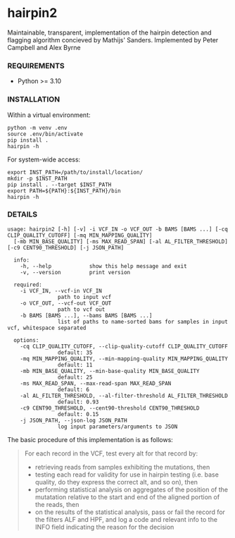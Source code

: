 # hairpin2

Maintainable, transparent, implementation of the hairpin detection and flagging algorithm concieved by Mathijs' Sanders. Implemented by Peter Campbell and Alex Byrne

### REQUIREMENTS

* Python >= 3.10

### INSTALLATION


Within a virtual environment:
```
python -m venv .env
source .env/bin/activate
pip install .
hairpin -h
```

For system-wide access:
```
export INST_PATH=/path/to/install/location/
mkdir -p $INST_PATH
pip install . --target $INST_PATH
export PATH=${PATH}:${INST_PATH}/bin
hairpin -h
```

### DETAILS

```
usage: hairpin2 [-h] [-v] -i VCF_IN -o VCF_OUT -b BAMS [BAMS ...] [-cq CLIP_QUALITY_CUTOFF] [-mq MIN_MAPPING_QUALITY] 
  [-mb MIN_BASE_QUALITY] [-ms MAX_READ_SPAN] [-al AL_FILTER_THRESHOLD] [-c9 CENT90_THRESHOLD] [-j JSON_PATH]

  info:
    -h, --help            show this help message and exit
    -v, --version         print version

  required:
    -i VCF_IN, --vcf-in VCF_IN
                path to input vcf
    -o VCF_OUT, --vcf-out VCF_OUT
                path to vcf out
    -b BAMS [BAMS ...], --bams BAMS [BAMS ...]
                list of paths to name-sorted bams for samples in input vcf, whitespace separated

  options:
    -cq CLIP_QUALITY_CUTOFF, --clip-quality-cutoff CLIP_QUALITY_CUTOFF
                default: 35
    -mq MIN_MAPPING_QUALITY, --min-mapping-quality MIN_MAPPING_QUALITY
                default: 11
    -mb MIN_BASE_QUALITY, --min-base-quality MIN_BASE_QUALITY
                default: 25
    -ms MAX_READ_SPAN, --max-read-span MAX_READ_SPAN
                default: 6
    -al AL_FILTER_THRESHOLD, --al-filter-threshold AL_FILTER_THRESHOLD
                default: 0.93
    -c9 CENT90_THRESHOLD, --cent90-threshold CENT90_THRESHOLD
                default: 0.15
    -j JSON_PATH, --json-log JSON_PATH
                log input parameters/arguments to JSON
```

The basic procedure of this implementation is as follows:
> For each record in the VCF, test every alt for that record by:
> * retrieving reads from samples exhibiting the mutations, then
> * testing each read for validity for use in hairpin testing (i.e. base quality, do they express the correct alt, and so on), then
> * performing statistical analysis on aggregates of the position of the mutatation relative to the start and end of the aligned portion of the reads, then
> * on the results of the statistical analysis, pass or fail the record for the filters ALF and HPF, and log a code and relevant info to the INFO field indicating the reason for the decision

